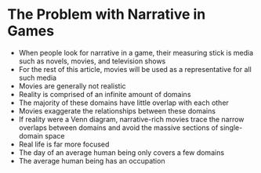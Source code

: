 # The Problem with Narrative in Games

* When people look for narrative in a game, their measuring stick is media such as novels, movies, and television shows
* For the rest of this article, movies will be used as a representative for all such media
* Movies are generally not realistic
* Reality is comprised of an infinite amount of domains
* The majority of these domains have little overlap with each other
* Movies exaggerate the relationships between these domains
* If reality were a Venn diagram, narrative-rich movies trace the narrow overlaps between domains and avoid the massive sections of single-domain space
* Real life is far more focused
* The day of an average human being only covers a few domains
* The average human being has an occupation